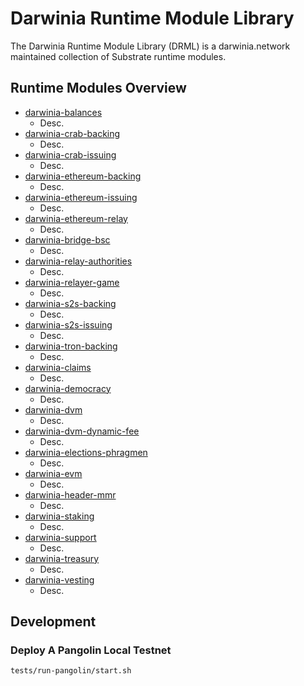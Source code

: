 # Darwinia Runtime Module Library
The Darwinia Runtime Module Library (DRML) is a darwinia.network maintained collection of Substrate runtime modules.

## Runtime Modules Overview
- [darwinia-balances](./frame/balances)
	- Desc.
- [darwinia-crab-backing](./frame/bridge/crab/backing)
	- Desc.
- [darwinia-crab-issuing](./frame/bridge/crab/issuing)
	- Desc.
- [darwinia-ethereum-backing](./frame/bridge/ethereum/backing)
	- Desc.
- [darwinia-ethereum-issuing](./frame/bridge/ethereum/issuing)
	- Desc.
- [darwinia-ethereum-relay](./frame/bridge/ethereum/relay)
	- Desc.
- [darwinia-bridge-bsc](./frame/bridge/ethereum-bsc)
	- Desc.
- [darwinia-relay-authorities](./frame/bridge/relay-authorities)
	- Desc.
- [darwinia-relayer-game](./frame/bridge/relayer-game)
	- Desc.
- [darwinia-s2s-backing](./frame/bridge/s2s/backing)
	- Desc.
- [darwinia-s2s-issuing](./frame/bridge/s2s/issuing)
	- Desc.
- [darwinia-tron-backing](./frame/bridge/tron/backing)
	- Desc.
- [darwinia-claims](./frame/claims)
	- Desc.
- [darwinia-democracy](./frame/democracy)
	- Desc.
- [darwinia-dvm](./frame/dvm)
	- Desc.
- [darwinia-dvm-dynamic-fee](./frame/dvm-dynamic-fee)
	- Desc.
- [darwinia-elections-phragmen](./frame/elections-phragmen)
	- Desc.
- [darwinia-evm](./frame/evm)
	- Desc.
- [darwinia-header-mmr](./frame/header-mmr)
	- Desc.
- [darwinia-staking](./frame/staking)
	- Desc.
- [darwinia-support](./frame/support)
	- Desc.
- [darwinia-treasury](./frame/treasury)
	- Desc.
- [darwinia-vesting](./frame/vesting)
	- Desc.

## Development

### Deploy A Pangolin Local Testnet
```sh
tests/run-pangolin/start.sh
```
